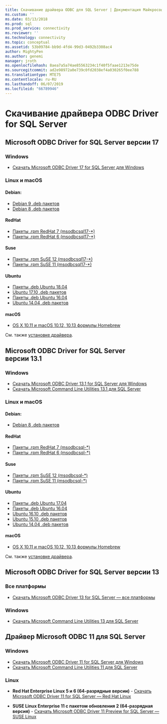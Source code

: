 ```yaml
---
title: Скачивание драйвера ODBC для SQL Server | Документация Майкрософт
ms.custom: ''
ms.date: 03/13/2018
ms.prod: sql
ms.prod_service: connectivity
ms.reviewer: ''
ms.technology: connectivity
ms.topic: conceptual
ms.assetid: 53b09784-bb9d-4fd4-99d3-0492b3308ac4
author: MightyPen
ms.author: genemi
manager: jroth
ms.openlocfilehash: 8aea7a5a74ae85563234c1f40f5faae1213e75de
ms.sourcegitcommit: ad2e98972a0e739c0fd2038ef4a030265f0ee788
ms.translationtype: MTE75
ms.contentlocale: ru-RU
ms.lasthandoff: 06/07/2019
ms.locfileid: "66789946"
---
```

# <a name="download-odbc-driver-for-sql-server"></a>Скачивание драйвера ODBC Driver for SQL Server

## <a name="microsoft-odbc-driver-17-for-sql-server"></a>Microsoft ODBC Driver for SQL Server версии 17

### <a name="windows"></a>Windows

- [Скачать Microsoft ODBC Driver 17 for SQL Server для Windows](https://www.microsoft.com/download/details.aspx?id=56567)

### <a name="linux-and-macos"></a>Linux и macOS

#### <a name="debian"></a>Debian:
- [Debian 9 .deb пакетов](https://packages.microsoft.com/debian/9/prod/pool/main/m/msodbcsql17/)
- [Debian 8 .deb пакетов](https://packages.microsoft.com/debian/8/prod/pool/main/m/msodbcsql17/)

#### <a name="redhat"></a>RedHat
- [Пакеты .rpm RedHat 7 (msodbcsql17-*)](https://packages.microsoft.com/rhel/7/prod/)
- [Пакеты .rpm RedHat 6 (msodbcsql17-*)](https://packages.microsoft.com/rhel/6.8/prod/)

#### <a name="suse"></a>Suse
- [Пакеты .rpm SuSE 12 (msodbcsql17-*)](https://packages.microsoft.com/sles/12/prod/)
- [Пакеты .rpm SuSE 11 (msodbcsql17-*)](https://packages.microsoft.com/sles/11/prod/)

#### <a name="ubuntu"></a>Ubuntu
- [Пакеты .deb Ubuntu 18.04](https://packages.microsoft.com/ubuntu/18.04/prod/pool/main/m/msodbcsql17/)
- [Ubuntu 17.10 .deb пакетов](https://packages.microsoft.com/ubuntu/17.10/prod/pool/main/m/msodbcsql17/)
- [Пакеты .deb Ubuntu 16.04](https://packages.microsoft.com/ubuntu/16.04/prod/pool/main/m/msodbcsql17/)
- [Ubuntu 14.04 .deb пакетов](https://packages.microsoft.com/ubuntu/14.04/prod/pool/main/m/msodbcsql17/) 

#### <a name="macos"></a>macOS
- [OS X 10.11 и macOS 10.12, 10.13 формулы Homebrew](https://github.com/Microsoft/homebrew-mssql-release)

См. также [установке драйвера](linux-mac/installing-the-microsoft-odbc-driver-for-sql-server.md).

## <a name="microsoft-odbc-driver-131-for-sql-server"></a>Microsoft ODBC Driver for SQL Server версии 13.1

### <a name="windows"></a>Windows

- [Скачать Microsoft ODBC Driver 13.1 for SQL Server для Windows](https://www.microsoft.com/download/details.aspx?id=53339)
- [Скачать Microsoft Command Line Utilities 13.1 для SQL Server](https://www.microsoft.com/download/details.aspx?id=53591)

### <a name="linux-and-macos"></a>Linux и macOS

#### <a name="debian"></a>Debian:
- [Debian 8 .deb пакетов](https://packages.microsoft.com/debian/8/prod/pool/main/m/msodbcsql/)

#### <a name="redhat"></a>RedHat
- [Пакеты .rpm RedHat 7 (msodbcsql-*)](https://packages.microsoft.com/rhel/7/prod/)
- [Пакеты .rpm RedHat 6 (msodbcsql-*)](https://packages.microsoft.com/rhel/6.8/prod/)

#### <a name="suse"></a>Suse
- [Пакеты .rpm SuSE 12 (msodbcsql-*)](https://packages.microsoft.com/sles/12/prod/)
- [Пакеты .rpm SuSE 11 (msodbcsql-*)](https://packages.microsoft.com/sles/11/prod/)

#### <a name="ubuntu"></a>Ubuntu
- [Пакеты .deb Ubuntu 17.04](https://packages.microsoft.com/ubuntu/17.04/prod/pool/main/m/msodbcsql/)
- [Пакеты .deb Ubuntu 16.04](https://packages.microsoft.com/ubuntu/16.04/prod/pool/main/m/msodbcsql/)
- [Ubuntu 16.10 .deb пакетов](https://packages.microsoft.com/ubuntu/16.10/prod/pool/main/m/msodbcsql/)
- [Ubuntu 15.10 .deb пакетов](https://packages.microsoft.com/ubuntu/15.10/prod/pool/main/m/msodbcsql/)
- [Ubuntu 14.04 .deb пакетов](https://packages.microsoft.com/ubuntu/14.04/prod/pool/main/m/msodbcsql/) 

#### <a name="macos"></a>macOS
- [OS X 10.11 и macOS 10.12, 10.13 формулы Homebrew](https://github.com/Microsoft/homebrew-mssql-release)

См. также [установке драйвера](linux-mac/installing-the-microsoft-odbc-driver-for-sql-server.md).

## <a name="microsoft-odbc-driver-13-for-sql-server"></a>Microsoft ODBC Driver for SQL Server версии 13  

### <a name="all-platforms"></a>Все платформы  

- [Скачать Microsoft ODBC Driver 13 for SQL Server — все платформы](https://www.microsoft.com/download/details.aspx?id=50420)

### <a name="windows"></a>Windows

- [Скачать Microsoft Command Line Utilities 13 для SQL Server](https://www.microsoft.com/download/details.aspx?id=52680)

## <a name="microsoft-odbc-driver-11-for-sql-server"></a>Драйвер Microsoft ODBC 11 для SQL Server  

### <a name="windows"></a>Windows

- [Скачать Microsoft ODBC Driver 11 for SQL Server для Windows](https://www.microsoft.com/download/details.aspx?id=36434)  
- [Скачать Microsoft Command Line Utilities 11 для SQL Server](https://www.microsoft.com/download/details.aspx?id=36433)  

### <a name="linux"></a>Linux

- **Red Hat Enterprise Linux 5 и 6 (64-разрядные версии)**  - [Скачать Microsoft ODBC Driver 11 for SQL Server — Red Hat Linux](https://go.microsoft.com/fwlink/?LinkId=267321)

- **SUSE Linux Enterprise 11 с пакетом обновления 2 (64-разрядная версия)**  - [Скачать Microsoft ODBC Driver 11 Preview for SQL Server — SUSE Linux](https://go.microsoft.com/fwlink/?LinkId=264916)
